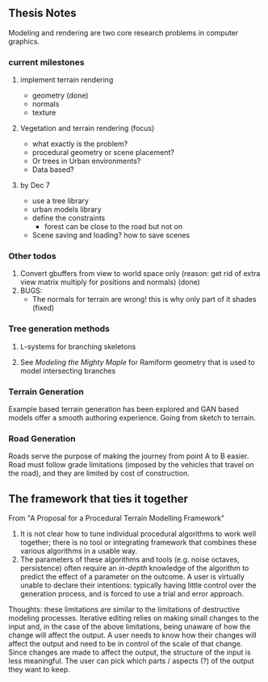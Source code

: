 ## Thesis Notes

Modeling and rendering are two core research problems in computer graphics.

### current milestones
1. implement terrain rendering
   - geometry (done)
   - normals
   - texture
2. Vegetation and terrain rendering (focus)
    - what exactly is the problem?
    - procedural geometry or scene placement?
    - Or trees in Urban environments?
    - Data based?

3. by Dec 7
    - use a tree library
    - urban models library
    - define the constraints
        - forest can be close to the road but not on
    - Scene saving and loading? how to save scenes

### Other todos
1. Convert gbuffers from view to world space only (reason: get rid of extra view matrix multiply for positions and normals) (done)
2. BUGS:
   - The normals for terrain are wrong! this is why only part of it shades (fixed)

### Tree generation methods
1. L-systems for branching skeletons

2. See *Modeling* *the* *Mighty* *Maple* for Ramiform geometry that is
used to model intersecting branches

### Terrain Generation
Example based terrain generation has been explored and GAN based models offer a smooth
authoring experience. Going from sketch to terrain.

### Road Generation
Roads serve the purpose of making the journey from point A to B easier. Road must follow grade limitations (imposed by the vehicles that travel on the road), and they are limited by cost of construction. 

## The framework that ties it together
From "A Proposal for a Procedural Terrain Modelling Framework"
1. It is not clear how to tune individual procedural algorithms
to work well together; there is no tool or integrating 
framework that combines these various algorithms in
a usable way.
2. The parameters of these algorithms and tools (e.g. noise
octaves, persistence) often require an *in-depth* knowledge
of the algorithm to predict the effect of a parameter on
the outcome. A user is virtually unable to declare their intentions: typically having little control over the generation
process, and is forced to use a trial and error approach.

Thoughts: these limitations are similar to the limitations of destructive modeling 
processes. Iterative editing relies on making small changes to the input and, in the case
of the above limitations, being unaware of how the change will affect the output. A user needs to know how their changes will affect the output and need to be in control of the scale of that change. Since changes are made to affect the output, the structure of the input is less meaningful. 
The user can pick which parts / aspects (?) of the output they want to keep.